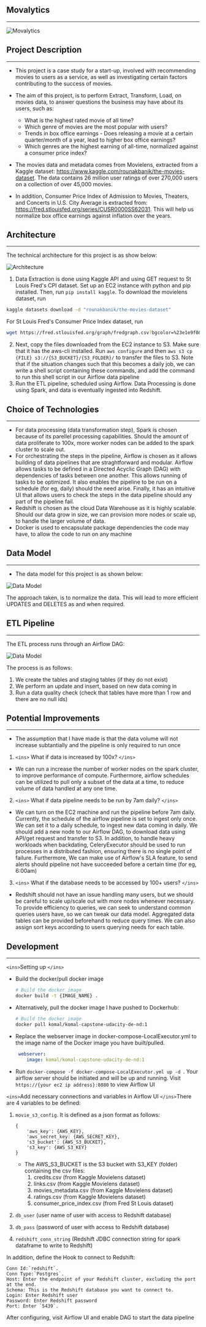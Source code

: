 ## Movalytics

---

![Movalytics](documentation/README_images/logo.PNG)

## Project Description

---

* This project is a case study for a start-up, involved with recommending movies to users as a service, as well as investigating certain factors contributing to the success of movies.
* The aim of this project, is to perform Extract, Transform, Load, on movies data, to answer questions the business may have about its users, such as:

  * What is the highest rated movie of all time?
  * Which genre of movies are the most popular with users?
  * Trends in box office earnings - Does releasing a movie at a certain quarter/month of a year, lead to higher box office earnings?
  * Which genres are the highest earning of all-time, normalized against a consumer price index?
* The movies data and metadata comes from Movielens, extracted from a Kaggle dataset: https://www.kaggle.com/rounakbanik/the-movies-dataset. The data contains 26 million user ratings of over 270,000 users on a collection of over 45,000 movies.
* In addition, Consumer Price Index of Admission to Movies, Theaters, and Concerts in U.S. City Average is extracted from: https://fred.stlouisfed.org/series/CUSR0000SS62031. This will help us normalize box office earnings against inflation over the years.

## Architecture

---

The technical architecture for this project is as show below:

![Architecture](documentation/README_images/architecture.PNG)

1. Data Extraction is done using Kaggle API and using GET request to St Louis Fred's CPI dataset.
   Set up an EC2 instance with python and pip installed. Then, run `pip install kaggle`. To download the movielens dataset, run

```bash
kaggle datasets download -d "rounakbanik/the-movies-dataset"
```

For St Louis Fred's Consumer Price Index dataset, run

```bash
wget https://fred.stlouisfed.org/graph/fredgraph.csv?bgcolor=%23e1e9f0&chart_type=line&drp=0&fo=open%20sans&graph_bgcolor=%23ffffff&height=450&mode=fred&recession_bars=on&txtcolor=%23444444&ts=12&tts=12&width=1168&nt=0&thu=0&trc=0&show_legend=yes&show_axis_titles=yes&show_tooltip=yes&id=CUSR0000SS62031&scale=left&cosd=1999-01-01&coed=2020-04-01&line_color=%234572a7&link_values=false&line_style=solid&mark_type=none&mw=3&lw=2&ost=-99999&oet=99999&mma=0&fml=a&fq=Monthly&fam=avg&fgst=lin&fgsnd=2009-06-01&line_index=1&transformation=lin&vintage_date=2020-05-31&revision_date=2020-05-31&nd=1999-01-01
```

2. Next, copy the files downloaded from the EC2 instance to S3. Make sure that it has the aws-cli installed. Run `aws configure` and then `aws s3 cp {FILE} s3://{S3_BUCKET}/{S3_FOLDER}/` to transfer the files to S3. Note that if the situation changes such that this becomes a daily job, we can write a shell script containing these commands, and add the command to run this shell script in our Airflow data pipeline
3. Run the ETL pipeline, scheduled using Airflow. Data Processing is done using Spark, and data is eventually ingested into Redshift.

## Choice of Technologies

---

* For data processing (data transformation step), Spark is chosen because of its parellel processing capabilities. Should the amount of data proliferate to 100x, more worker nodes can be added to the spark cluster to scale out.
* For orchestrating the steps in the pipeline, Airflow is chosen as it allows building of data pipelines that are straghtforward and modular. Airflow allows tasks to be defined in a Directed Acyclic Graph (DAG) with dependencies of tasks between one another. This allows running of tasks to be optimized. It also enables the pipeline to be run on a schedule (for eg, daily) should the need arise. Finally, it has an intuitive UI that allows users to check the steps in the data pipeline should any part of the pipeline fail.
* Redshift is chosen as the cloud Data Warehouse as it is highly scalable. Should our data grow in size, we can provision more nodes or scale up, to handle the larger volume of data.
* Docker is used to encapsulate package dependencies the code may have, to allow the code to run on any machine

## Data Model

---

* The data model for this project is as shown below:

![Data Model](documentation/README_images/data_model.png)

The approach taken, is to normalize the data. This will lead to more efficient UPDATES and DELETES as and when required.

## ETL Pipeline

---

The ETL process runs through an Airflow DAG:

![Data Model](documentation/README_images/dag.PNG)

The process is as follows:

1. We create the tables and staging tables (if they do not exist)
2. We perform an update and insert, based on new data coming in
3. Run a data quality check (check that tables have more than 1 row and there are no null ids)

## Potential Improvements

---

* The assumption that I have made is that the data volume will not increase subtantially and the pipeline is only required to run once

1. `<ins>` What if data is increased by 100x? `</ins>`

* We can run a increase the number of worker nodes on the spark cluster, to improve performance of compute. Furthermore, airflow schedules can be utilized to pull only a subset of the data at a time, to reduce volume of data handled at any one time.

2. `<ins>` What if data pipeline needs to be run by 7am daily? `</ins>`

* We can turn on the EC2 machine and run the pipeline before 7am daily. Currently, the schedule of the airflow pipeline is set to ingest only once. We can set it to a daily schedule, to ingest new data coming in daily. We should add a new node to our Airflow DAG, to download data using API/get request and transfer to S3. In addition, to handle heavy workloads when backdating, CeleryExecutor should be used to run processes in a distributed fashion, ensuring there is no single point of failure. Furthermore, We can make use of Airflow's SLA feature, to send alerts should pipeline not have succeeded before a certain time (for eg, 6:00am)

3. `<ins>` What if the database needs to be accessed by 100+ users? `</ins>`

* Redshift should not have an issue handling many users, but we should be careful to scale up/scale out with more nodes whenever necessary. To provide efficiency to queries, we can seek to understand common queries users have, so we can tweak our data model. Aggregated data tables can be provided beforehand to reduce query times. We can also assign sort keys according to users querying needs for each table.

## Development

---

`<ins>`Setting up `</ins>`

* Build the docker/pull docker image

  ```bash
  # Build the docker image  
  docker build -t {IMAGE_NAME} .
  ```
* Alternatively, pull the docker image I have pushed to Dockerhub:

  ```bash
  # Build the docker image  
  docker pull komal/komal-capstone-udacity-de-nd:1
  ```
* Replace the webserver image in docker-compose-LocalExecutor.yml to the image name of the Docker image you have built/pulled.

  ```yml
   webserver:
      image: komal/komal-capstone-udacity-de-nd:1
  ```
* Run `docker-compose -f docker-compose-LocalExecutor.yml up -d `. Your airflow server should be initiated and will be up and running. Visit `https://{your ec2 ip address}:8080` to view Airflow UI

`<ins>`Add necessary connections and variables in Airflow UI `</ins>`There are 4 variables to be defined:

1. `movie_s3_config`. It is defined as a json format as follows:

   ```
   {
       'aws_key': {AWS_KEY},
       'aws_secret_key: {AWS_SECRET_KEY},
       's3_bucket': {AWS_S3_BUCKET},
       's3_key': {AWS_S3_KEY} 
   }
   ```

   * The AWS_S3_BUCKET is the S3 bucket with S3_KEY (folder) containing the csv files:
     1. credits.csv (from Kaggle Movielens dataset)
     2. links.csv (from Kaggle Movielens dataset)
     3. movies_metadata.csv (from Kaggle Movielens dataset)
     4. ratings.csv (from Kaggle Movielens dataset)
     5. consumer_price_index.csv (from Fred St Louis dataset)
2. `db_user` (user name of user with access to Redshift database)
3. `db_pass` (password of user with access to Redshift database)
4. `redshift_conn_string` (Redshift JDBC connection string for spark dataframe to write to Redshift)

In addition, define the Hook to connect to Redshift:

    Conn Id:`redshift`.
    Conn Type:`Postgres`.
    Host: Enter the endpoint of your Redshift cluster, excluding the port at the end.
    Schema: This is the Redshift database you want to connect to.
    Login: Enter Redshift user
    Password: Enter Redshift password
    Port: Enter `5439`.

After configuring, visit Airflow UI and enable DAG to start the data pipeline
